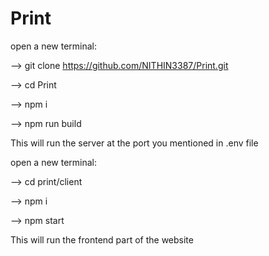 # Print

open a new terminal:

--> git clone https://github.com/NITHIN3387/Print.git

--> cd Print

--> npm i 

--> npm run build

This will run the server at the port you mentioned in .env file

open a new terminal:

--> cd print/client

--> npm i

--> npm start

This will run the frontend part of the website
